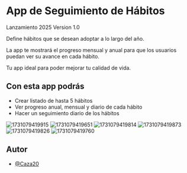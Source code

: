 ﻿# App de Seguimiento de Hábitos

Lanzamiento 2025
Version 1.0

Define hábitos que se desean adoptar a lo largo del año. 

La app te mostrará el progreso mensual y anual para que los usuarios puedan ver su avance en cada hábito. 

Tu app ideal para poder mejorar tu calidad de vida.


## Con esta app podrás

- Crear listado de hasta 5 hábitos
- Ver progreso anual, mensual y diario de cada hábito
- Hacer un seguimiento diario de los hábitos

![1731079419915](https://github.com/user-attachments/assets/6b3a18d4-810d-447b-839e-012a3b9d3c8b)
![1731079419651](https://github.com/user-attachments/assets/c51b81b0-a8ae-46c2-98ac-458419498ce2)
![1731079419814](https://github.com/user-attachments/assets/8b2022b4-e8fb-4fd0-85f9-fb5ec9902ee8)
![1731079419873](https://github.com/user-attachments/assets/2ca5dac4-a522-4f8d-96c8-e509a2aa996b)
![1731079419826](https://github.com/user-attachments/assets/95c485b9-865a-4a0a-a79d-bad236f947f3)
![1731079419760](https://github.com/user-attachments/assets/2252825e-4994-4b1a-91d9-347fd1d68e8b)

## Autor

- [@Caza20](https://github.com/Caza20)
